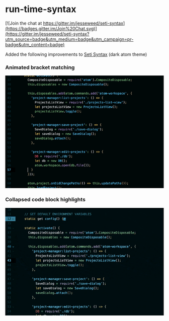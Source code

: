 # run-time-syntax

[![Join the chat at https://gitter.im/jesseweed/seti-syntax](https://badges.gitter.im/Join%20Chat.svg)](https://gitter.im/jesseweed/seti-syntax?utm_source=badge&utm_medium=badge&utm_campaign=pr-badge&utm_content=badge)

Added the following improvements to [Seti Syntax](https://atom.io/themes/seti-syntax) (dark atom theme) 

### Animated bracket matching

![Screenshot](https://github.com/run-time/run-time-syntax/raw/master/screenshot.gif)


### Collapsed code block highlights

![Screenshot](https://github.com/run-time/run-time-syntax/raw/master/screenshot2.gif)

